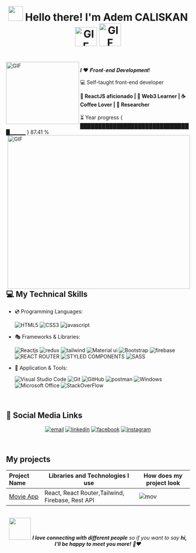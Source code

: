 
# <div align="center"><img src="https://user-images.githubusercontent.com/42378118/110234147-e3259600-7f4e-11eb-95be-0c4047144dea.gif" width="40"> Hello there! I'm Adem CALISKAN <img alt="GIF" src="https://media.tenor.com/A3qaVncurssAAAAM/kroppa-g%C4%B1f.gif" width="60" height="52" /> <img alt="GIF" src="https://images.ctfassets.net/0nm5vlv2ad7a/6naVcO5MsOWXuYiol4l43R/9170af8985a9af2f9218cb02806eecbc/benefits-of-react.png" width="60" height="62" /></div>

<br/>


<img align="left" alt="GIF" src="https://user-images.githubusercontent.com/69011963/137184767-79a13ec7-1bb3-4341-a6da-3a149c9c159a.gif" width="200" height="170" />

𝑰 ❤️ 𝑭𝒓𝒐𝒏𝒕-𝒆𝒏𝒅 𝑫𝒆𝒗𝒆𝒍𝒐𝒑𝒎𝒆𝒏𝒕!

:computer: Self-taught front-end developer

<b>
  🖖 ReactJS aficionado | 🔐 Web3 Learner | ☕️ Coffee Lover | 🌵 Researcher
</b>
<br/><br/>
⏳ Year progress { ███████████████████████████████▁▁▁▁ } 87.41 %


  <img align="right" alt="GIF" src="https://user-images.githubusercontent.com/74038190/241764371-9d0fd0c4-5c7f-4122-b884-64a1e1685d2d.gif" width="500" height="420" />

<br/><br/>

## :computer: My Technical Skills

- 💿 Programming Languages:
    
    ![HTML5](https://img.shields.io/badge/html5-%23E34F26.svg?style=for-the-badge&logo=html5&logoColor=white)
    ![CSS3](https://img.shields.io/badge/css3-%231572B6.svg?style=for-the-badge&logo=css3&logoColor=white)
    ![javascript](https://img.shields.io/badge/javascript%20-%23323330.svg?&style=for-the-badge&logo=javascript&logoColor=%23F7DF1E)
  
    
- 🎭 Frameworks & Libraries:

   ![Reactjs](https://img.shields.io/badge/react%20-%2320232a.svg?&style=for-the-badge&logo=react&logoColor=%2361DAFB)
   ![redux](https://img.shields.io/badge/Redux-593D88?style=for-the-badge&logo=redux&logoColor=white)
   ![tailwind](https://img.shields.io/badge/Tailwind_CSS-38B2AC?style=for-the-badge&logo=tailwind-css&logoColor=white)
   ![Material ui](https://img.shields.io/badge/Material%20UI-007FFF?style=for-the-badge&logo=mui&logoColor=white)
   ![Bootstrap](https://img.shields.io/badge/bootstrap%20-%23563D7C.svg?&style=for-the-badge&logo=bootstrap&logoColor=white)
   ![firebase](https://img.shields.io/badge/firebase-ffca28?style=for-the-badge&logo=firebase&logoColor=black)
   ![REACT ROUTER](https://img.shields.io/badge/React_Router-CA4245?style=for-the-badge&logo=react-router&logoColor=white)
   ![STYLED COMPONENTS](https://img.shields.io/badge/styled--components-DB7093?style=for-the-badge&logo=styled-components&logoColor=white)
   ![SASS](https://img.shields.io/badge/Sass-CC6699?style=for-the-badge&logo=sass&logoColor=white)


    
- 🔐 Application & Tools:

    ![Visual Studio Code](https://img.shields.io/badge/Visual%20Studio%20Code-0078d7.svg?style=for-the-badge&logo=visual-studio-code&logoColor=white)
    ![Git](https://img.shields.io/badge/GIT-E44C30?style=for-the-badge&logo=git&logoColor=white)
    ![GitHub](https://img.shields.io/badge/github-%23121011.svg?style=for-the-badge&logo=github&logoColor=white)
    ![postman](https://img.shields.io/badge/Postman-FF6C37?style=for-the-badge&logo=Postman&logoColor=white)
    ![Windows](https://img.shields.io/badge/Windows-0078D6?style=for-the-badge&logo=windows&logoColor=white)
    ![Microsoft Office](https://img.shields.io/badge/Microsoft_Office-D83B01?style=for-the-badge&logo=microsoft-office&logoColor=white)
    ![StackOverFlow](https://img.shields.io/badge/Stack_Overflow-FE7A16?style=for-the-badge&logo=stack-overflow&logoColor=white)

<br/>

## :link: Social Media Links

<p align="center">
  <a href="mailto:ad3m.calikan@gmail.com"><img src="https://img.icons8.com/color/96/000000/gmail.png" alt="email"/></a>
  <a href="https://www.linkedin.com/in/ad3mcalikan#3528/"><img src="https://img.icons8.com/color/96/000000/linkedin.png" alt="linkedin"/></a>
  <a href="https://www.facebook.com/caliskanadm/"><img src="https://img.icons8.com/color/96/000000/facebook.png" alt="facebook"/></a>
  <a href="https://www.instagram.com/adm.caliskan/"><img src="https://img.icons8.com/color/96/000000/instagram-new.png" alt="instagram"/></a>
</p>
<br/>

## My projects
  Project Name       |Libraries and Technologies I use     |How does my project look   
:-------------------------|-------------------------|-------------------------
[Movie App](https://movie-react-app17.netlify.app/)| React, React Router,Tailwind, Firebase, Rest API|![mov]()

<br/>
  <div align="center">
    <img src="https://media.giphy.com/media/LnQjpWaON8nhr21vNW/giphy.gif" width="60">
  <em><b>I love connecting with different people</b> so if you want to say <b>hi, I'll be happy to meet you more!</b> 🥰❤️</b></em>
  </div>

  </div>
</br>
<br>

